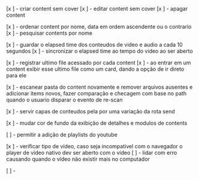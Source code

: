[x ] - criar content sem cover
[x ] - editar content sem cover
[x ] - apagar content

[x ] - ordenar content por nome, data em ordem ascendente ou o contrario
[x ] - pesquisar contents por nome

[x ] - guardar o elapsed time dos conteudos de video e audio a cada 10 segundos
[x ] - sincronizar o elapsed time ao tempo do video ao ser aberto

[x ] - registrar ultimo file acessado por cada content
[x ] - ao entrar em um content exibir esse ultimo file como um card, dando a opção de ir direto para ele

[x ] - escanear pasta do content novamente e remover arquivos ausentes e adicionar items novos, fazer comparação e checagem com base no path quando o usuario disparar o evento de re-scan

[x ] - servir capas de conteudos pela por uma variação da rota send

[x ] - mudar cor de fundo da exibição de detalhes e modulos de contents

[ ] - permitir a adição de playlists do youtube

[x ] - verificar tipo de vídeo, caso seja incompativel com o navegador o player de vídeo nativo dev ser aberto com o vídeo
[ ] - lidar com erro causando quando o vídeo não existir mais no computador

[ ] -
